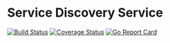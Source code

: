 # Service Discovery Service

[![Build Status](https://travis-ci.org/micro-business/ServiceDiscoveryService.png)](https://travis-ci.org/micro-business/ServiceDiscoveryService)
[![Coverage Status](https://coveralls.io/repos/micro-business/ServiceDiscoveryService/badge.svg?branch=master&service=github)](https://coveralls.io/github/micro-business/ServiceDiscoveryService?branch=master)
[![Go Report Card](https://goreportcard.com/badge/micro-business/ServiceDiscoveryService)](https://goreportcard.com/report/micro-business/ServiceDiscoveryService)
